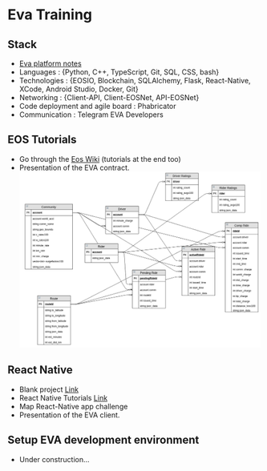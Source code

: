 # Eva Training

## Stack
 - [Eva platform notes](https://hackmd.io/s/SyR2tOoyX)
 - Languages : {Python, C++, TypeScript, Git, SQL, CSS, bash}
 - Technologies : {EOSIO, Blockchain, SQLAlchemy, Flask, React-Native, XCode, Android Studio, Docker, Git}
 - Networking : {Client-API, Client-EOSNet, API-EOSNet}
 - Code deployment and agile board : Phabricator
 - Communication : Telegram EVA Developers


## EOS Tutorials
 - Go through the [Eos Wiki](https://github.com/EOSIO/eos/wiki) (tutorials at the end too)
 - Presentation of the EVA contract.
![](datamodel.png)

## React Native
 - Blank project [Link](https://medium.com/@filipvitas/setup-react-native-app-from-scratch-7f42cbeb4b01)
 - React Native Tutorials [Link](https://facebook.github.io/react-native/docs/tutorial.html)
 - Map React-Native app challenge
 - Presentation of the EVA client.

## Setup EVA development environment
 - Under construction...
